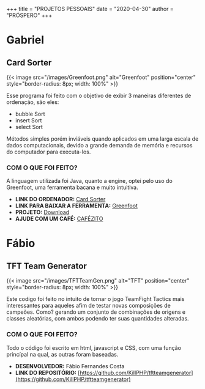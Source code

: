 +++
title = "PROJETOS PESSOAIS"
date = "2020-04-30"
author = "PRÓSPERO"
+++

# Gabriel

## Card Sorter


{{< image src="/images/Greenfoot.png" alt="Greenfoot" position="center" style="border-radius: 8px; width: 100%" >}}


Esse programa foi feito com o objetivo de exibir 3 maneiras diferentes de ordenação, são eles:

- bubble Sort
- insert Sort
- select Sort

Métodos simples porém inviáveis quando aplicados em uma larga escala de dados computacionais, devido a grande demanda de memória e recursos do computador para executa-los.

### COM O QUE FOI FEITO?

A linguagem utilizada foi Java, quanto a engine, optei pelo uso do Greenfoot, uma ferramenta bacana e muito intuitiva.

- **LINK DO ORDENADOR:** [Card Sorter](https://www.greenfoot.org/scenarios/26217)
- **LINK PARA BAIXAR A FERRAMENTA:** [Greenfoot](https://www.greenfoot.org/download)
- **PROJETO:** [Download](https://bmc.xyz/l/uIyJHETzv)
- **AJUDE COM UM CAFÉ:** [CAFÉZITO](https://www.buymeacoffee.com/prospero)

# Fábio

## TFT Team Generator

{{< image src="/images/TFTTeamGen.png" alt="TFT" position="center" style="border-radius: 8px; width: 100%" >}}

Este codigo foi feito no intuito de tornar o jogo TeamFight Tactics mais interessantes para aqueles
afim de testar novas composições de campeões. Como? gerando um conjunto de combinações de origens e classes aleatórias, com ambos podendo
ter suas quantidades alteradas.

### COM O QUE FOI FEITO?

Todo o código foi escrito em html, javascript e CSS, com uma função princípal na qual, as outras foram baseadas.

- **DESENVOLVEDOR:** Fábio Fernandes Costa
- **LINK DO REPOSITÓRIO:** [https://github.com/KillPHP/tftteamgenerator](https://github.com/KillPHP/tftteamgenerator)
